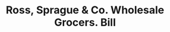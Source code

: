 ---
doi: 10.7916/D8SX7R98
date_other: '1900'
date_other_textual: '1900'
form: printed ephemera
genre:
- Invoices
name:
- Ross, Sprague & Co. Wholesale Grocers
object_in_context_url: https://biggert.cul.columbia.edu/items/view/ave_biggert_01288
subject_hierarchical_geographic:
- Cleveland, Ohio, United States
subject_name:
- Ross, Sprague & Co. Wholesale Grocers
title: Ross, Sprague & Co. Wholesale Grocers. Bill
sort_title: Ross, Sprague & Co. Wholesale Grocers. Bill
call_number: ave_biggert_01288
coordinates:
- 41.48222222222223,-81.66972222222223
pid: ave_biggert_01288
identifiers: ave_biggert_01288
thumbnail: https://derivativo-2.library.columbia.edu/iiif/2/ldpd:343238/full/!256,256/0/native.jpg
permalink: "/biggert/ave_biggert_01288/"
layout: iiif-image-page
---